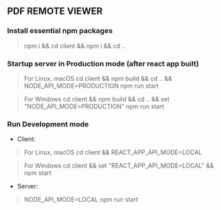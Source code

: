 ## PDF REMOTE VIEWER

### Install essential npm packages

> npm i && cd client && npm i && cd ..

### Startup server in Production mode (after react app built)

> For Linux, macOS
> cd client && npm build && cd .. && NODE_API_MODE=PRODUCTION npm run start

> For Windows
> cd client && npm build && cd .. && set "NODE_API_MODE=PRODUCTION" npm run start


### Run Development mode

* Client:
> For Linux, macOS
> cd client && REACT_APP_API_MODE=LOCAL 

> For Windows
> cd client && set "REACT_APP_API_MODE=LOCAL" && npm start

* Server:
> NODE_API_MODE=LOCAL npm run start

